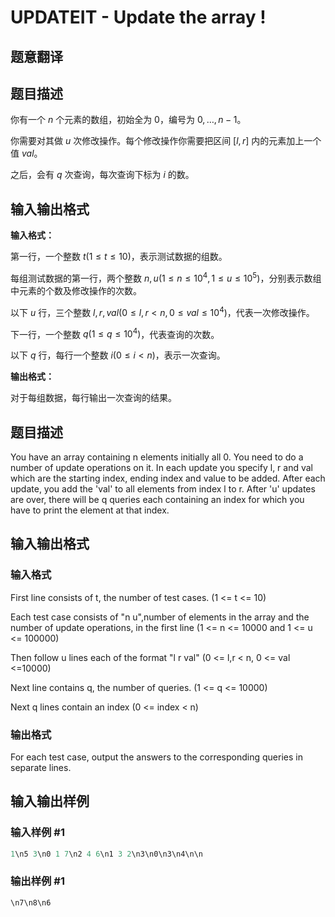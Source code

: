 # UPDATEIT - Update the array !

## 题意翻译

## 题目描述

你有一个 $n$ 个元素的数组，初始全为 $0$，编号为 $0,\dots,n-1$。

你需要对其做 $u$ 次修改操作。每个修改操作你需要把区间 $[l,r]$ 内的元素加上一个值 $val$。

之后，会有 $q$ 次查询，每次查询下标为 $i$ 的数。

## 输入输出格式

**输入格式：**

第一行，一个整数 $t(1 \le t \le 10)$，表示测试数据的组数。

每组测试数据的第一行，两个整数 $n,u(1 \le n \le 10^4,1 \le u \le 10^5)$，分别表示数组中元素的个数及修改操作的次数。

以下 $u$ 行，三个整数 $l,r,val(0 \le l,r < n,0 \le val \le 10^4)$，代表一次修改操作。

下一行，一个整数 $q(1 \le q \le 10^4)$，代表查询的次数。

以下 $q$ 行，每行一个整数 $i(0 \le i < n)$，表示一次查询。

**输出格式：**

对于每组数据，每行输出一次查询的结果。

## 题目描述

You have an array containing n elements initially all 0. You need to do a number of update operations on it. In each update you specify l, r and val which are the starting index, ending index and value to be added. After each update, you add the 'val' to all elements from index l to r. After 'u' updates are over, there will be q queries each containing an index for which you have to print the element at that index.

## 输入输出格式

### 输入格式

First line consists of t, the number of test cases. (1 <= t <= 10)

Each test case consists of "n u",number of elements in the array and the number of update operations, in the first line (1 <= n <= 10000 and 1 <= u <= 100000)

Then follow u lines each of the format "l r val" (0 <= l,r < n, 0 <= val <=10000)

Next line contains q, the number of queries. (1 <= q <= 10000)

Next q lines contain an index (0 <= index < n)

### 输出格式

For each test case, output the answers to the corresponding queries in separate lines.

## 输入输出样例

### 输入样例 #1

```cpp
1\n5 3\n0 1 7\n2 4 6\n1 3 2\n3\n0\n3\n4\n\n
```


### 输出样例 #1

```cpp
\n7\n8\n6
```


